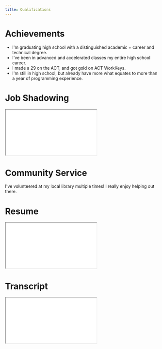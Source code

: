 ```yaml
---
title: Qualifications
---
```


# Achievements

- I'm graduating high school with a distinguished academic + career and technical degree.
- I've been in advanced and accelerated classes my entire high school career.
- I made a 29 on the ACT, and got gold on ACT WorkKeys.
- I'm still in high school, but already have more what equates to more than a year of programming experience.

# Job Shadowing

<!-- TODO: Add job shadowing info -->
<iframe src="/career-journal.pdf"></iframe>

# Community Service

I've volunteered at my local library multiple times! I really enjoy helping out there.

# Resume

<!-- TODO: Make remark iframe handler -->
<iframe src="/resume.pdf"></iframe>

# Transcript

<iframe src="/transcript.pdf"></iframe>
